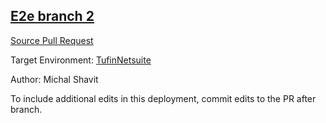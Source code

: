 ## [E2e branch 2](https://app-staging.salto.io/orgs/29839c1a-9175-4d01-84ab-5afcf9ab94ed/envs/5d245aa3-8b04-479c-83b8-0d2e44f39add/deployments/70609f2e-2528-4ec5-b16d-a55c3a0adf39)

[Source Pull Request](https://github.com/salto-io/sdf-example-repo/pull/11)

Target Environment: [TufinNetsuite](https://app-staging.salto.io/orgs/29839c1a-9175-4d01-84ab-5afcf9ab94ed/envs/5d245aa3-8b04-479c-83b8-0d2e44f39add) 

Author: Michal Shavit

To include additional edits in this deployment, commit edits to the PR after branch.